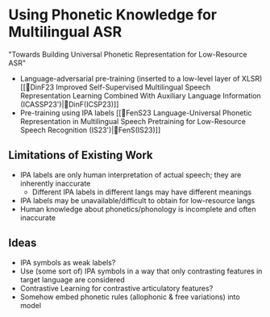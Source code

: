 # Using Phonetic Knowledge for Multilingual ASR
"Towards Building Universal Phonetic Representation for Low-Resource ASR"
- Language-adversarial pre-training (inserted to a low-level layer of XLSR) [[🔬DinF23 Improved Self-Supervised Multilingual Speech Representation Learning Combined With Auxiliary Language Information (ICASSP23')|🔬DinF(ICSP23)]]
- Pre-training using IPA labels [[🔬FenS23 Language-Universal Phonetic Representation in Multilingual Speech Pretraining for Low-Resource Speech Recognition (IS23')|🔬FenS(IS23)]]

## Limitations of Existing Work
- IPA labels are only human interpretation of actual speech; they are inherently inaccurate
	- Different IPA labels in different langs may have different meanings
- IPA labels may be unavailable/difficult to obtain for low-resource langs
- Human knowledge about phonetics/phonology is incomplete and often inaccurate

## Ideas
- IPA symbols as weak labels?
- Use (some sort of) IPA symbols in a way that only contrasting features in target language are considered
- Contrastive Learning for contrastive articulatory features?
- Somehow embed phonetic rules (allophonic & free variations) into model

